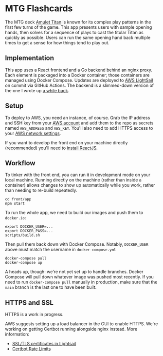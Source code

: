 # MTG Flashcards

The MTG deck [Amulet Titan][amulet_mtggoldfish] is known for its complex play
patterns in the first few turns of the game. This app presents users with
sample opening hands, then solves for a sequence of plays to cast the titular
Titan as quickly as possible. Users can run the same opening hand back multiple
times to get a sense for how things tend to play out.

[amulet_mtggoldfish]: https://www.mtggoldfish.com/archetype/amulet-titan

## Implementation

This app uses a React frontend and a Go backend behind an nginx proxy. Each
element is packaged into a Docker container; those containers are managed using
Docker Compose. Updates are deployed to [AWS LightSail][AWS_lightsail] on
commit via GitHub Actions. The backend is a slimmed-down version of the one I
wrote up [a while back][amulet_article].

[aws_lightsail]: https://lightsail.aws.amazon.com/
[amulet_article]: https://charles.uno/amulet-simulation/

## Setup

To deploy to AWS, you need an instance, of course. Grab the IP address and SSH
key from your [AWS account][aws_account] and add them to the repo as secrets
named `AWS_ADDRESS` and `AWS_KEY`. You'll also need to add HTTPS access to your
[AWS network settings][aws_firewall].

[aws_account]: https://lightsail.aws.amazon.com/ls/webapp/account/keys
[aws_firewall]: https://aws.amazon.com/blogs/compute/enhancing-site-security-with-new-lightsail-firewall-features/

If you want to develop the front end on your machine directly (recommended)
you'll need to [install ReactJS][install_react].

[install_react]: https://reactjs.org/docs/getting-started.html

## Workflow

To tinker with the front end, you can run it in development mode on your local
machine. Running directly on the machine (rather than inside a container)
allows changes to show up automatically while you work, rather than needing to
re-build repeatedly.
```
cd front/app
npm start
```
To run the whole app, we need to build our images and push them to `docker.io`:
```
export DOCKER_USER=...
export DOCKER_PASS=...
scripts/build.sh
```
Then pull them back down with Docker Compose. Notably, `DOCKER_USER` above must
match the username in `docker-compose.yml`
```
docker-compose pull
docker-compose up
```
A heads up, though: we're not yet set up to handle branches. Docker Compose
will pull down whatever image was pushed most recently. If you need to run
`docker-compose pull` manually in production, make sure that the `main` branch
is the last one to have been built.

## HTTPS and SSL

HTTPS is a work in progress.

AWS suggests setting up a load balancer in the GUI to enable HTTPS. We're
working on getting Certbot running alongside nginx instead. More information:

- [SSL/TLS certificates in Lightsail](https://lightsail.aws.amazon.com/ls/docs/en_us/articles/understanding-tls-ssl-certificates-in-lightsail-https)
- [Certbot Rate Limits](https://letsencrypt.org/docs/rate-limits/)
